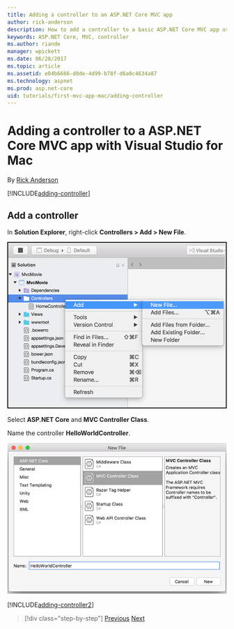 ```yaml
---
title: Adding a controller to an ASP.NET Core MVC app
author: rick-anderson 
description: How to add a controller to a basic ASP.NET Core MVC app using Visual Studio of Mac
keywords: ASP.NET Core, MVC, controller
ms.author: riande
manager: wpickett
ms.date: 06/28/2017
ms.topic: article
ms.assetid: e04b6666-d0de-4d99-b78f-d6a0c4634a87
ms.technology: aspnet
ms.prod: asp.net-core
uid: tutorials/first-mvc-app-mac/adding-controller
---
```

# Adding a controller to a ASP.NET Core MVC app with Visual Studio for Mac

By [Rick Anderson](https://twitter.com/RickAndMSFT)

[!INCLUDE[adding-controller](../../includes/mvc-intro/adding-controller1.md)]

## Add a controller 

In **Solution Explorer**, right-click **Controllers > Add > New File**.

![Contextual menu](adding-controller/_static/add_controller.png)

Select **ASP.NET Core** and **MVC Controller Class**.

Name the controller **HelloWorldController**.

![Add MVC controller and name it](adding-controller/_static/ac.png)

[!INCLUDE[adding-controller2](../../includes/mvc-intro/adding-controller2.md)]

>[!div class="step-by-step"]
[Previous](../first-mvc-app/start-mvc.md)
[Next](adding-view.md)
